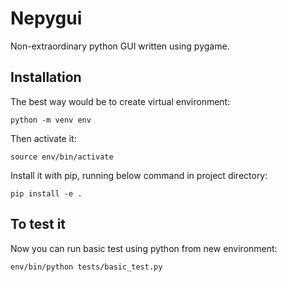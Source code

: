# Nepygui
Non-extraordinary python GUI written using pygame.

## Installation
The best way would be to create virtual environment:  

`python -m venv env`

Then activate it:  

`source env/bin/activate`

Install it with pip, running below command in project directory:  

`pip install -e .`

## To test it

Now you can run basic test using python from new environment:

`env/bin/python tests/basic_test.py`
